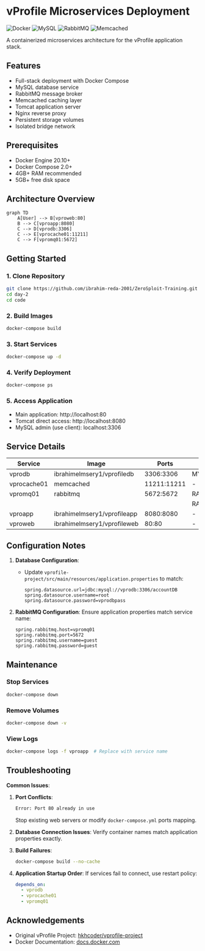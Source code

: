 # vProfile Microservices Deployment

![Docker](https://img.shields.io/badge/Docker-2CA5E0?style=for-the-badge&logo=docker&logoColor=white)
![MySQL](https://img.shields.io/badge/MySQL-4479A1?style=for-the-badge&logo=mysql&logoColor=white)
![RabbitMQ](https://img.shields.io/badge/RabbitMQ-FF6600?style=for-the-badge&logo=rabbitmq&logoColor=white)
![Memcached](https://img.shields.io/badge/Memcached-000000?style=for-the-badge&logo=memcached&logoColor=white)



A containerized microservices architecture for the vProfile application stack.

## Features
- Full-stack deployment with Docker Compose
- MySQL database service
- RabbitMQ message broker
- Memcached caching layer
- Tomcat application server
- Nginx reverse proxy
- Persistent storage volumes
- Isolated bridge network

## Prerequisites
- Docker Engine 20.10+
- Docker Compose 2.0+
- 4GB+ RAM recommended
- 5GB+ free disk space

## Architecture Overview
```mermaid
graph TD
    A[User] --> B[vproweb:80]
    B --> C[vproapp:8080]
    C --> D[vprodb:3306]
    C --> E[vprocache01:11211]
    C --> F[vpromq01:5672]
```

## Getting Started

### 1. Clone Repository
```bash
git clone https://github.com/ibrahim-reda-2001/ZeroSploit-Training.git
cd day-2
cd code  
```

### 2. Build Images
```bash
docker-compose build
```

### 3. Start Services
```bash
docker-compose up -d
```

### 4. Verify Deployment
```bash
docker-compose ps
```

### 5. Access Application
- Main application: http://localhost:80
- Tomcat direct access: http://localhost:8080
- MySQL admin (use client): localhost:3306

## Service Details

| Service       | Image                    | Ports       | Environment Variables        |
|---------------|--------------------------|-------------|-------------------------------|
| vprodb        | ibrahimelmsery1/vprofiledb | 3306:3306   | MYSQL_ROOT_PASSWORD=vprodbpass|
| vprocache01   | memcached                | 11211:11211 | -                             |
| vpromq01      | rabbitmq                 | 5672:5672   | RABBITMQ_DEFAULT_USER=guest   |
|               |                          |             | RABBITMQ_DEFAULT_PASS=guest   |
| vproapp       | ibrahimelmsery1/vprofileapp | 8080:8080 | -                             |
| vproweb       | ibrahimelmsery1/vprofileweb | 80:80     | -                             |

## Configuration Notes

1. **Database Configuration**:
   - Update `vprofile-project/src/main/resources/application.properties` to match:
     ```properties
     spring.datasource.url=jdbc:mysql://vprodb:3306/accountDB
     spring.datasource.username=root
     spring.datasource.password=vprodbpass
     ```

2. **RabbitMQ Configuration**:
   Ensure application properties match service name:
   ```properties
   spring.rabbitmq.host=vpromq01
   spring.rabbitmq.port=5672
   spring.rabbitmq.username=guest
   spring.rabbitmq.password=guest
   ```

## Maintenance

### Stop Services
```bash
docker-compose down
```

### Remove Volumes
```bash
docker-compose down -v
```

### View Logs
```bash
docker-compose logs -f vproapp  # Replace with service name
```

## Troubleshooting

**Common Issues**:
1. **Port Conflicts**:
   ```bash
   Error: Port 80 already in use
   ```
   Stop existing web servers or modify `docker-compose.yml` ports mapping.

2. **Database Connection Issues**:
   Verify container names match application properties exactly.

3. **Build Failures**:
   ```bash
   docker-compose build --no-cache
   ```

4. **Application Startup Order**:
   If services fail to connect, use restart policy:
   ```yaml
   depends_on:
     - vprodb
     - vprocache01
     - vpromq01
   ```



## Acknowledgements
- Original vProfile Project: [hkhcoder/vprofile-project](https://github.com/hkhcoder/vprofile-project)
- Docker Documentation: [docs.docker.com](https://docs.docker.com/)